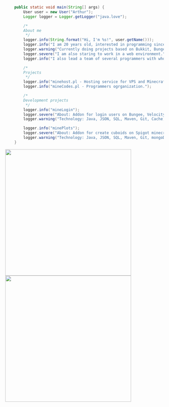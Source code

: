 ```java
    public static void main(String[] args) {
        User user = new User("Arthur");
        Logger logger = Logger.getLogger("java.love");

        /*
        About me
         */
        logger.info(String.format("Hi, I'm %s!", user.getName()));
        logger.info("I am 20 years old, interested in programming since 3.5 years.");
        logger.warning("Currently doing projects based on Bukkit, Bungee and Velocity api's.");
        logger.severe("I am also staring to work in a web environment.");
        logger.info("I also lead a team of several programmers with whom I work on projects");

        /*
        Projects
         */
        logger.info("minehost.pl - Hosting service for VPS and Minecraft servers.");
        logger.info("mineCodes.pl - Programmers ogrganization.");

        /*
        Development projects
         */
        logger.info("mineLogin");
        logger.severe("About: Addon for login users on Bungee, Velocity and Spigot minecraft servers.");
        logger.warning("Technology: Java, JSON, SQL, Maven, Git, Cache, bCrypt, Hashing algorithms, Messaging system.");

        logger.info("minePlots");
        logger.severe("About: Addon for create cuboids on Spigot minecraft servers.");
        logger.warning("Technology: Java, JSON, SQL, Maven, Git, mongoDB.");
    }

```
<img align="left" width="400px" src="https://github-readme-stats.vercel.app/api/wakatime?username=arturekdev&show_icons=true" />
<img align="left" width="400px" src="https://github-readme-stats.vercel.app/api?username=arturekdev&count_private=true&show_icons=true" />
